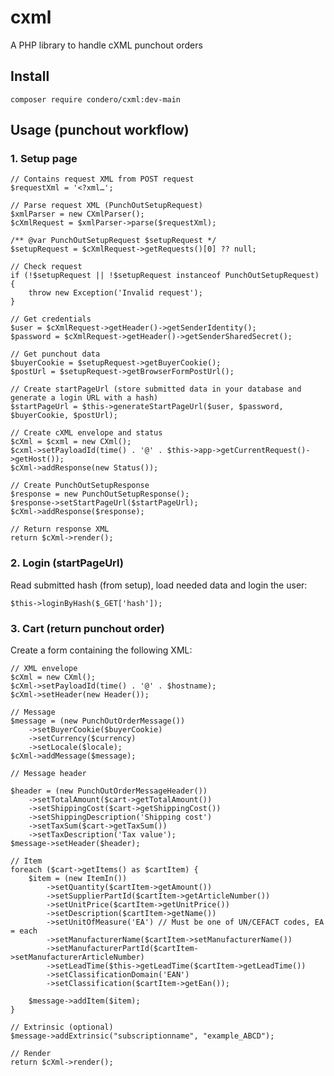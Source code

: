 # cxml
A PHP library to handle cXML punchout orders

## Install

`composer require condero/cxml:dev-main`

## Usage (punchout workflow)

### 1. Setup page

    // Contains request XML from POST request
    $requestXml = '<?xml…';
    
    // Parse request XML (PunchOutSetupRequest)
    $xmlParser = new CXmlParser();
    $cXmlRequest = $xmlParser->parse($requestXml);

    /** @var PunchOutSetupRequest $setupRequest */
 	$setupRequest = $cXmlRequest->getRequests()[0] ?? null;
 	
 	// Check request
 	if (!$setupRequest || !$setupRequest instanceof PunchOutSetupRequest) {
        throw new Exception('Invalid request');
    }
    
    // Get credentials
    $user = $cXmlRequest->getHeader()->getSenderIdentity();
    $password = $cXmlRequest->getHeader()->getSenderSharedSecret();
    
    // Get punchout data
    $buyerCookie = $setupRequest->getBuyerCookie();
    $postUrl = $setupRequest->getBrowserFormPostUrl();
    
    // Create startPageUrl (store submitted data in your database and generate a login URL with a hash)
    $startPageUrl = $this->generateStartPageUrl($user, $password, $buyerCookie, $postUrl);
    
    // Create cXML envelope and status
    $cXml = $cxml = new CXml();
	$cxml->setPayloadId(time() . '@' . $this->app->getCurrentRequest()->getHost());
    $cXml->addResponse(new Status());

    // Create PunchOutSetupResponse
    $response = new PunchOutSetupResponse();
    $response->setStartPageUrl($startPageUrl);
    $cXml->addResponse($response);
    
    // Return response XML
    return $cXml->render();
    
### 2. Login (startPageUrl)

Read submitted hash (from setup), load needed data and login the user:

    $this->loginByHash($_GET['hash']);

### 3. Cart (return punchout order)

Create a form containing the following XML:

    // XML envelope
    $cXml = new CXml();
    $cXml->setPayloadId(time() . '@' . $hostname);
    $cXml->setHeader(new Header());

    // Message
    $message = (new PunchOutOrderMessage())
        ->setBuyerCookie($buyerCookie)
        ->setCurrency($currency)
        ->setLocale($locale);
    $cXml->addMessage($message);

    // Message header

    $header = (new PunchOutOrderMessageHeader())
        ->setTotalAmount($cart->getTotalAmount())
        ->setShippingCost($cart->getShippingCost())
        ->setShippingDescription('Shipping cost')
        ->setTaxSum($cart->getTaxSum())
        ->setTaxDescription('Tax value');
    $message->setHeader($header);

    // Item
    foreach ($cart->getItems() as $cartItem) {
        $item = (new ItemIn())
            ->setQuantity($cartItem->getAmount())
            ->setSupplierPartId($cartItem->getArticleNumber())
            ->setUnitPrice($cartItem->getUnitPrice())
            ->setDescription($cartItem->getName())
            ->setUnitOfMeasure('EA') // Must be one of UN/CEFACT codes, EA = each
            ->setManufacturerName($cartItem->setManufacturerName())
            ->setManufacturerPartId($cartItem->setManufacturerArticleNumber)
            ->setLeadTime($this->getLeadTime($cartItem->getLeadTime())
            ->setClassificationDomain('EAN')
            ->setClassification($cartItem->getEan());

        $message->addItem($item);
    }

    // Extrinsic (optional)
    $message->addExtrinsic("subscriptionname", "example_ABCD");

    // Render
    return $cXml->render();
